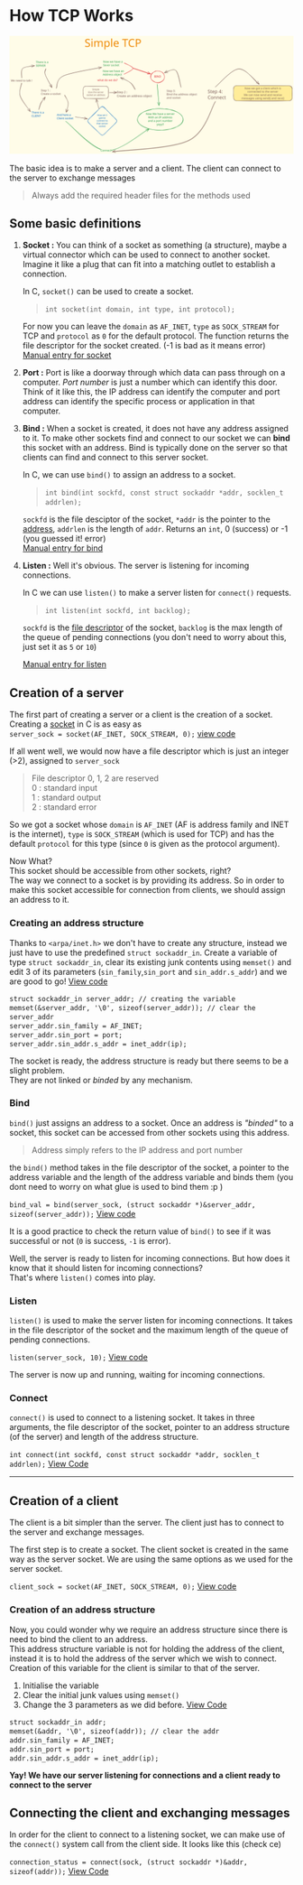 # How TCP Works

![TCP Working](./TCP.svg)

The basic idea is to make a server and a client. The client can connect to the server to exchange messages

> Always add the required header files for the methods used

## Some basic definitions

1.  **Socket :** <a id="socket"></a> You can think of a socket as something (a structure), maybe a virtual connector which can be used to connect to another socket.<br> Imagine it like a plug that can fit into a matching outlet to establish a connection.

    In C, `socket()` can be used to create a socket. <br>

    > `int socket(int domain, int type, int protocol);`

    For now you can leave the `domain` as `AF_INET`, `type` as `SOCK_STREAM` for TCP and `protocol` as `0` for the default protocol.<a id="sock-des"></a> The function returns the file descriptor for the socket created. (-1 is bad as it means error) <br>
    [Manual entry for socket](https://man7.org/linux/man-pages/man2/socket.2.html)

2.  **Port :** Port is like a doorway through which data can pass through on a computer. _Port number_ is just a number which can identify this door. Think of it like this, the IP address can identify the computer and port address can identify the specific process or application in that computer.

3.  **Bind :** When a socket is created, it does not have any address assigned to it. To make other sockets find and connect to our socket we can **bind** this socket with an address. Bind is typically done on the server so that clients can find and connect to this server socket.

    In C, we can use `bind()` to assign an address to a socket. <br>

    > `int bind(int sockfd, const struct sockaddr *addr, socklen_t addrlen);`

    `sockfd` is the file desciptor of the socket, `*addr` is the pointer to the [address](), `addrlen` is the length of `addr`. Returns an `int`, 0 (success) or -1 (you guessed it! error) <br>
    [Manual entry for bind](https://man7.org/linux/man-pages/man2/bind.2.html)

4.  **Listen :** Well it's obvious. The server is listening for incoming connections.

    In C we can use `listen()` to make a server listen for `connect()` requests. <br>

    > `int listen(int sockfd, int backlog);`

    `sockfd` is the [file descriptor](#sock-des) of the socket,
    `backlog` is the max length of the queue of pending connections (you don't need to worry about this, just set it as `5` or `10`)

    [Manual entry for listen](https://man7.org/linux/man-pages/man2/listen.2.html)

## Creation of a server

The first part of creating a server or a client is the creation of a socket.<br>
Creating a [socket](#socket) in C is as easy as <br>
`server_sock = socket(AF_INET, SOCK_STREAM, 0);` [view code](./simple_tcp/server.c#L20)

If all went well, we would now have a file descriptor which is just an integer (>2), assigned to `server_sock`

> File descriptor 0, 1, 2 are reserved <br>
> 0 : standard input <br>
> 1 : standard output <br>
> 2 : standard error <br>

So we got a socket whose `domain` is `AF_INET` (AF is address family and INET is the internet), `type` is `SOCK_STREAM` (which is used for TCP) and has the default `protocol` for this type (since `0` is given as the protocol argument).

Now What? <br>
This socket should be accessible from other sockets, right?<br>
The way we connect to a socket is by providing its address. So in order to make this socket accessible for connection from clients, we should assign an address to it.

### Creating an address structure

Thanks to `<arpa/inet.h>` we don't have to create any structure, instead we just have to use the predefined `struct sockaddr_in`. Create a variable of type `struct sockaddr_in`, clear its existing junk contents using `memset()` and edit 3 of its parameters (`sin_family`,`sin_port` and `sin_addr.s_addr`) and we are good to go! [View code](./simple_tcp/server.c#L28)

```
struct sockaddr_in server_addr; // creating the variable
memset(&server_addr, '\0', sizeof(server_addr)); // clear the server_addr
server_addr.sin_family = AF_INET;
server_addr.sin_port = port;
server_addr.sin_addr.s_addr = inet_addr(ip);
```

The socket is ready, the address structure is ready but there seems to be a slight problem.<br>
They are not linked or _binded_ by any mechanism.

### Bind

`bind()` just assigns an address to a socket. Once an address is _"binded"_ to a socket, this socket can be accessed from other sockets using this address.

> Address simply refers to the IP address and port number

the `bind()` method takes in the file descriptor of the socket, a pointer to the address variable and the length of the address variable and binds them (you dont need to worry on what glue is used to bind them :p )

`bind_val = bind(server_sock, (struct sockaddr *)&server_addr, sizeof(server_addr));` [View code](./simple_tcp/server.c#L33)

It is a good practice to check the return value of `bind()` to see if it was successful or not (`0` is success, `-1` is error).

Well, the server is ready to listen for incoming connections. But how does it know that it should listen for incoming connections?<br> That's where `listen()` comes into play.

### Listen

`listen()` is used to make the server listen for incoming connections. It takes in the file descriptor of the socket and the maximum length of the queue of pending connections.

`listen(server_sock, 10);` [View code](./simple_tcp/server.c#L41)

The server is now up and running, waiting for incoming connections.

### Connect

`connect()` is used to connect to a listening socket. It takes in three arguments, the file descriptor of the socket, pointer to an address structure (of the server) and length of the address structure.

`int connect(int sockfd, const struct sockaddr *addr, socklen_t addrlen);` [View Code](./simple_tcp/client.c#L32)

---

## Creation of a client

The client is a bit simpler than the server. The client just has to connect to the server and exchange messages.

The first step is to create a socket. The client socket is created in the same way as the server socket. We are using the same options as we used for the server socket.

`client_sock = socket(AF_INET, SOCK_STREAM, 0);` [View code](./simple_tcp/client.c#L19)

### Creation of an address structure

Now, you could wonder why we require an address structure since there is need to bind the client to an address. <br>
This address structure variable is not for holding the address of the client, instead it is to hold the address of the server which we wish to connect. <br>
Creation of this variable for the client is similar to that of the server. <br>

1. Initialise the variable
2. Clear the initial junk values using `memset()`
3. Change the 3 parameters as we did before. [View Code](./simple_tcp/client.c#L27)

```
struct sockaddr_in addr;
memset(&addr, '\0', sizeof(addr)); // clear the addr
addr.sin_family = AF_INET;
addr.sin_port = port;
addr.sin_addr.s_addr = inet_addr(ip);
```

**Yay! We have our server listening for connections and a client ready to connect to the server**

## Connecting the client and exchanging messages

In order for the client to connect to a listening socket, we can make use of the `connect()` system call from the client side. It looks like this (check ce)

`connection_status = connect(sock, (struct sockaddr *)&addr, sizeof(addr));` [View Code](./simple_tcp/client.c#L32)
